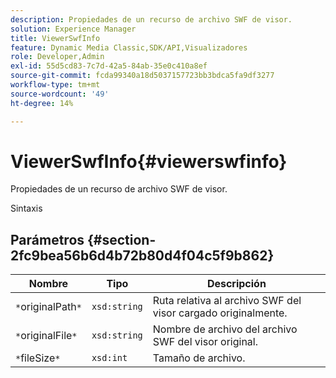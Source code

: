 ```yaml
---
description: Propiedades de un recurso de archivo SWF de visor.
solution: Experience Manager
title: ViewerSwfInfo
feature: Dynamic Media Classic,SDK/API,Visualizadores
role: Developer,Admin
exl-id: 55d5cd83-7c7d-42a5-84ab-35e0c410a8ef
source-git-commit: fcda99340a18d5037157723bb3bdca5fa9df3277
workflow-type: tm+mt
source-wordcount: '49'
ht-degree: 14%

---
```


# ViewerSwfInfo{#viewerswfinfo}

Propiedades de un recurso de archivo SWF de visor.

Sintaxis

## Parámetros {#section-2fc9bea56b6d4b72b80d4f04c5f9b862}

| Nombre | Tipo | Descripción |
|---|---|---|
| `*`originalPath`*` | `xsd:string` | Ruta relativa al archivo SWF del visor cargado originalmente. |
| `*`originalFile`*` | `xsd:string` | Nombre de archivo del archivo SWF del visor original. |
| `*`fileSize`*` | `xsd:int` | Tamaño de archivo. |
